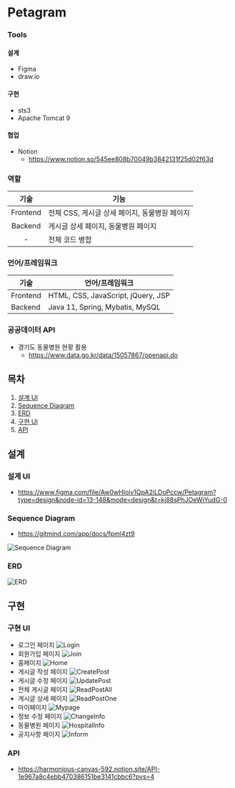 # Petagram
### Tools
#### 설계
- Figma
- draw.io
#### 구현
- sts3
- Apache Tomcat 9
#### 협업
- Notion
  - https://www.notion.so/545ee808b70049b3842131f25d02f63d

### 역할
|기술|기능|
|:---:|---|
|Frontend|전체 CSS, 게시글 상세 페이지, 동물병원 페이지|
|Backend|게시글 상세 페이지, 동물병원 페이지|
|-|전체 코드 병합|

### 언어/프레임워크
|기술|언어/프레임워크|
|---|---|
|Frontend|HTML, CSS, JavaScript, jQuery, JSP|
|Backend|Java 11, Spring, Mybatis, MySQL|

### 공공데이터 API
- 경기도 동물병원 현황 활용
  - https://www.data.go.kr/data/15057867/openapi.do

## 목차
1. [설계 UI](#설계-ui)
2. [Sequence Diagram](#sequence-diagram)
3. [ERD](#erd)
4. [구현 UI](#구현-ui)
5. [API](#api)

## 설계
### 설계 UI
- https://www.figma.com/file/Aw0wHIoiv1QpA2iLDoPccw/Petagram?type=design&node-id=13-148&mode=design&t=kj88sPhJOeWiYudG-0

### Sequence Diagram
- https://gitmind.com/app/docs/fpml4zt9

![Sequence Diagram](https://github.com/meizzi04/Petagram/assets/86556226/fe2e9f62-23b0-4a81-9c3f-c4416dfa4574)

### ERD
![ERD](https://github.com/meizzi04/Petagram/assets/86556226/83f1160a-e687-42dd-a5be-c13f8aba9127)

## 구현
### 구현 UI
- 로그인 페이지
![Login](https://github.com/meizzi04/Petagram/assets/86556226/7b1acbfc-8b53-4245-b3be-bfc027ad0095)
- 회원가입 페이지
![Join](https://github.com/meizzi04/Petagram/assets/86556226/ff4d3bbf-0ce1-406c-9236-e32f34198f58)
- 홈페이지
![Home](https://github.com/meizzi04/Petagram/assets/86556226/fcd9efc7-a102-43f2-b015-c32627aacb01)
- 게시글 작성 페이지
![CreatePost](https://github.com/meizzi04/Petagram/assets/86556226/fd7b46ea-3ad1-4555-be2f-94394a16e590)
- 게시글 수정 페이지
![UpdatePost](https://github.com/meizzi04/Petagram/assets/86556226/3aaa33b2-f9cc-4063-950e-79371e2abab3)
- 전체 게시글 페이지
![ReadPostAll](https://github.com/meizzi04/Petagram/assets/86556226/bba8fbdc-fbf1-4a54-8764-f17657d72e23)
- 게시글 상세 페이지
![ReadPostOne](https://github.com/meizzi04/Petagram/assets/86556226/c6c8913d-8fc9-4fe3-a9af-f8a177b562f6)
- 마이페이지
![Mypage](https://github.com/meizzi04/Petagram/assets/86556226/17144355-c23f-4abe-9063-3b078d099937)
- 정보 수정 페이지
![ChangeInfo](https://github.com/meizzi04/Petagram/assets/86556226/0855dd03-bd6d-4275-84b8-0754c4a95b22)
- 동물병원 페이지
![HospitalInfo](https://github.com/meizzi04/Petagram/assets/86556226/28d5e278-f4ac-4e89-80c0-3661686f1f7d)
- 공지사항 페이지
![Inform](https://github.com/meizzi04/Petagram/assets/86556226/3ac8a8d1-9af9-44d6-ae4f-ba7d8845d49e)

### API
- https://harmonious-canvas-592.notion.site/API-1e967a8c4ebb470386151be3141cbbc6?pvs=4
